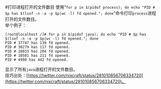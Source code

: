 #打印进程打开的文件数目
使用“`for p in $(pidof process); do echo "PID # $p has $(lsof -n -a -p $p|wc -l) fd opened."; done`”命令打印`process`进程打开的文件数目。    
举个例子：  

    [root@localhost /]# for p in $(pidof java); do echo "PID # $p has $(lsof -n -a -p $p|wc -l) fd opened."; done
	PID # 37747 has 139 fd opened.
	PID # 30279 has 117 fd opened.
	PID # 28033 has 204 fd opened.
	PID # 10501 has 211 fd opened.
	PID # 4998 has 442 fd opened.
显示了所有`java`进程打开的文件数目。  
技巧出处：[https://twitter.com/nixcraft/status/281010856706334720](https://twitter.com/nixcraft/status/281010856706334720)。
